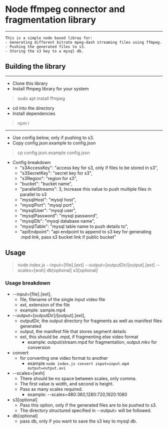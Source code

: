# Node ffmpeg connector and fragmentation library
---
```
This is a simple node based libray for:
- Generating different bitrate mpeg-dash streaming files using ffmpeg.
- Pushing the generated files to s3.
- Storing the s3 key to a mysql db.
```
## Building the library
---
- Clone this library
- Install ffmpeg library for your system
> sudo apt install ffmpeg
- cd into the directory
- Install dependencies
> npm i
---
- Use config below, only if pushing to s3.
- Copy config.json.example to config.json
> cp config.json.example config.json
- Config breakdown
  - "s3AccessKey": "access key for s3, only if files to be stored in s3",
  - "s3SecretKey": "secret key for s3",
  - "s3Region": "region for s3",
  - "bucket": "bucket name",
  - "parallelStreams": 3, Increase this value to push multiple files in parallel to s3
  - "mysqlHost": "mysql host",
  - "mysqlPort": "mysql port",
  - "mysqlUser": "mysql user",
  - "mysqlPassword": "mysql password",
  - "mysqlDb": "mysql database name",
  - "mysqlTable": "mysql table name to push details to",
  - "apiEndpoint": "api endpoint to append to s3 key for generating .mpd link, pass s3 bucket link if public bucket"

## Usage
> node index.js --input=[file].[ext] --output=[outputDir/[output].[ext] --scales=[wxh] db[optional] s3[optional]

### Usage breakdown
- --input=[file].[ext],
  - file, filename of the single input video file
  - ext, extension of the file
  - example: sample.mp4
- --output=[outputDir]/[output].[ext],
  - outputDir, the output directory for fragments as well as manifest files generated
  - output, the manifest file that stores segment details
  - ext, this should be .mpd, if fragmenting else video format
    - example: output/stream.mpd for fragmentation, output.mkv for conversion
- convert
  - for converting one video format to another
    - example `node index.js convert input=input.mp4 output=output.avi`
- --scales=[wxh]
  - There should be no space between scales, only comma.
  - The first value is width, and second is height.
  - Pass as many scales required.
    - example: --scales=480:360,1280:720,1920:1080
- s3[optional]
  - Pass this option, only if the generated files are to be pushed to s3. 
  - The directory structured specified in --output= will be followed.
- db[optional]
  - pass db, only if you want to save the s3 key to mysql db.
